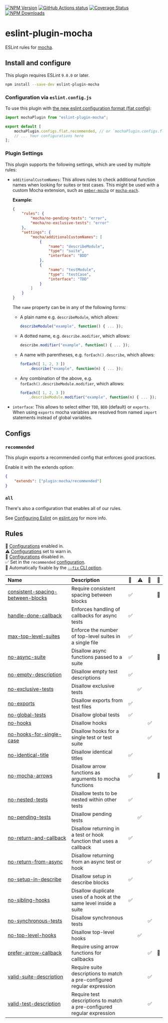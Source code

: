 [![NPM Version](https://img.shields.io/npm/v/eslint-plugin-mocha.svg?style=flat)](https://www.npmjs.org/package/eslint-plugin-mocha)
[![GitHub Actions status](https://github.com/lo1tuma/eslint-plugin-mocha/workflows/CI/badge.svg)](https://github.com/lo1tuma/eslint-plugin-mocha/actions)
[![Coverage Status](https://img.shields.io/coveralls/lo1tuma/eslint-plugin-mocha/main.svg?style=flat)](https://coveralls.io/r/lo1tuma/eslint-plugin-mocha)
[![NPM Downloads](https://img.shields.io/npm/dm/eslint-plugin-mocha.svg?style=flat)](https://www.npmjs.org/package/eslint-plugin-mocha)

# eslint-plugin-mocha

ESLint rules for [mocha](http://mochajs.org/).

## Install and configure

This plugin requires ESLint `9.0.0` or later.

```bash
npm install --save-dev eslint-plugin-mocha
```

### Configuration via `eslint.config.js`

To use this plugin with [the new eslint configuration format (flat config)](https://eslint.org/docs/latest/use/configure/configuration-files-new):

```js
import mochaPlugin from "eslint-plugin-mocha";

export default [
    mochaPlugin.configs.flat.recommended, // or `mochaPlugin.configs.flat.all` to enable all
    // ... Your configurations here
];
```

### Plugin Settings

This plugin supports the following settings, which are used by multiple rules:

- `additionalCustomNames`: This allows rules to check additional function names when looking for suites or test cases. This might be used with a custom Mocha extension, such as [`ember-mocha`](https://github.com/switchfly/ember-mocha) or [`mocha-each`](https://github.com/ryym/mocha-each).

    **Example:**

    ```json
    {
        "rules": {
            "mocha/no-pending-tests": "error",
            "mocha/no-exclusive-tests": "error"
        },
        "settings": {
            "mocha/additionalCustomNames": [
                {
                    "name": "describeModule",
                    "type": "suite",
                    "interface": "BDD"
                },
                {
                    "name": "testModule",
                    "type": "testCase",
                    "interface": "TDD"
                }
            ]
        }
    }
    ```

    The `name` property can be in any of the following forms:

  - A plain name e.g. `describeModule`, which allows:

    ```javascript
    describeModule("example", function() { ... });
    ```

  - A dotted name, e.g. `describe.modifier`, which allows:

    ```javascript
    describe.modifier("example", function() { ... });
    ```

  - A name with parentheses, e.g. `forEach().describe`, which allows:

    ```javascript
    forEach([ 1, 2, 3 ])
        .describe("example", function(n) { ... });
    ```

  - Any combination of the above, e.g. `forEach().describeModule.modifier`, which allows:

    ```javascript
    forEach([ 1, 2, 3 ])
        .describeModule.modifier("example", function(n) { ... });
    ```

- `interface`: This allows to select either `TDD`, `BDD` (default) or `exports`. When using `exports` mocha variables are resolved from named `import` statements instead of global variables.

## Configs

### `recommended`

This plugin exports a recommended config that enforces good practices.

Enable it with the extends option:

```json
{
    "extends": ["plugin:mocha/recommended"]
}
```

### `all`

There's also a configuration that enables all of our rules.

See [Configuring Eslint](http://eslint.org/docs/user-guide/configuring) on [eslint.org](http://eslint.org) for more info.

## Rules

<!-- begin auto-generated rules list -->

💼 [Configurations](https://github.com/lo1tuma/eslint-plugin-mocha#configs) enabled in.\
⚠️ [Configurations](https://github.com/lo1tuma/eslint-plugin-mocha#configs) set to warn in.\
🚫 [Configurations](https://github.com/lo1tuma/eslint-plugin-mocha#configs) disabled in.\
✅ Set in the `recommended` [configuration](https://github.com/lo1tuma/eslint-plugin-mocha#configs).\
🔧 Automatically fixable by the [`--fix` CLI option](https://eslint.org/docs/user-guide/command-line-interface#--fix).

| Name                                                                                 | Description                                                             | 💼 | ⚠️ | 🚫 | 🔧 |
| :----------------------------------------------------------------------------------- | :---------------------------------------------------------------------- | :- | :- | :- | :- |
| [consistent-spacing-between-blocks](docs/rules/consistent-spacing-between-blocks.md) | Require consistent spacing between blocks                               | ✅  |    |    | 🔧 |
| [handle-done-callback](docs/rules/handle-done-callback.md)                           | Enforces handling of callbacks for async tests                          | ✅  |    |    |    |
| [max-top-level-suites](docs/rules/max-top-level-suites.md)                           | Enforce the number of top-level suites in a single file                 | ✅  |    |    |    |
| [no-async-suite](docs/rules/no-async-suite.md)                                       | Disallow async functions passed to a suite                              | ✅  |    |    | 🔧 |
| [no-empty-description](docs/rules/no-empty-description.md)                           | Disallow empty test descriptions                                        | ✅  |    |    |    |
| [no-exclusive-tests](docs/rules/no-exclusive-tests.md)                               | Disallow exclusive tests                                                |    | ✅  |    |    |
| [no-exports](docs/rules/no-exports.md)                                               | Disallow exports from test files                                        | ✅  |    |    |    |
| [no-global-tests](docs/rules/no-global-tests.md)                                     | Disallow global tests                                                   | ✅  |    |    |    |
| [no-hooks](docs/rules/no-hooks.md)                                                   | Disallow hooks                                                          |    |    | ✅  |    |
| [no-hooks-for-single-case](docs/rules/no-hooks-for-single-case.md)                   | Disallow hooks for a single test or test suite                          |    |    | ✅  |    |
| [no-identical-title](docs/rules/no-identical-title.md)                               | Disallow identical titles                                               | ✅  |    |    |    |
| [no-mocha-arrows](docs/rules/no-mocha-arrows.md)                                     | Disallow arrow functions as arguments to mocha functions                | ✅  |    |    | 🔧 |
| [no-nested-tests](docs/rules/no-nested-tests.md)                                     | Disallow tests to be nested within other tests                          | ✅  |    |    |    |
| [no-pending-tests](docs/rules/no-pending-tests.md)                                   | Disallow pending tests                                                  |    | ✅  |    |    |
| [no-return-and-callback](docs/rules/no-return-and-callback.md)                       | Disallow returning in a test or hook function that uses a callback      | ✅  |    |    |    |
| [no-return-from-async](docs/rules/no-return-from-async.md)                           | Disallow returning from an async test or hook                           |    |    | ✅  |    |
| [no-setup-in-describe](docs/rules/no-setup-in-describe.md)                           | Disallow setup in describe blocks                                       | ✅  |    |    |    |
| [no-sibling-hooks](docs/rules/no-sibling-hooks.md)                                   | Disallow duplicate uses of a hook at the same level inside a suite      | ✅  |    |    |    |
| [no-synchronous-tests](docs/rules/no-synchronous-tests.md)                           | Disallow synchronous tests                                              |    |    | ✅  |    |
| [no-top-level-hooks](docs/rules/no-top-level-hooks.md)                               | Disallow top-level hooks                                                |    | ✅  |    |    |
| [prefer-arrow-callback](docs/rules/prefer-arrow-callback.md)                         | Require using arrow functions for callbacks                             |    |    | ✅  | 🔧 |
| [valid-suite-description](docs/rules/valid-suite-description.md)                     | Require suite descriptions to match a pre-configured regular expression |    |    | ✅  |    |
| [valid-test-description](docs/rules/valid-test-description.md)                       | Require test descriptions to match a pre-configured regular expression  |    |    | ✅  |    |

<!-- end auto-generated rules list -->
